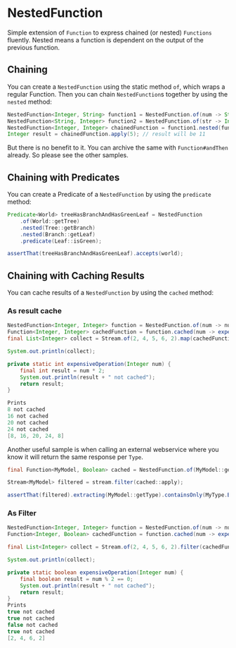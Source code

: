 # NestedFunction

Simple extension of `Function` to express chained (or nested) `Functions` fluently. Nested means a function is dependent on the output of the previous function.

## Chaining
You can create a `NestedFunction` using the static method `of`, which wraps a regular Function.
Then you can chain `NestedFunction`s together by using the `nested` method:

```java
NestedFunction<Integer, String> function1 = NestedFunction.of(num -> String.valueOf(num * 2));
NestedFunction<String, Integer> function2 = NestedFunction.of(str -> Integer.parseInt(str) + 1);
NestedFunction<Integer, Integer> chainedFunction = function1.nested(function2);
Integer result = chainedFunction.apply(5); // result will be 11
```
But there is no benefit to it. You can archive the same with `Function#andThen` already. So please see the other samples.

## Chaining with Predicates
You can create a Predicate of a `NestedFunction` by using the `predicate` method:

```java
Predicate<World> treeHasBranchAndHasGreenLeaf = NestedFunction
    .of(World::getTree)
    .nested(Tree::getBranch)
    .nested(Branch::getLeaf)
    .predicate(Leaf::isGreen);

assertThat(treeHasBranchAndHasGreenLeaf).accepts(world);
```
## Chaining with Caching Results
You can cache results of a `NestedFunction` by using the `cached` method:

### As result cache

```java
NestedFunction<Integer, Integer> function = NestedFunction.of(num -> num * 2);
Function<Integer, Integer> cachedFunction = function.cached(num -> expensiveOperation(num));
final List<Integer> collect = Stream.of(2, 4, 5, 6, 2).map(cachedFunction).collect(Collectors.toList());

System.out.println(collect);

private static int expensiveOperation(Integer num) {
    final int result = num * 2;
    System.out.println(result + " not cached");
    return result;
}

Prints
8 not cached
16 not cached
20 not cached
24 not cached
[8, 16, 20, 24, 8]
```
Another useful sample is when calling an external webservice where you know it will return the same response per `Type`.
```java
final Function<MyModel, Boolean> cached = NestedFunction.of(MyModel::getType).cached(service::callWebservice);

Stream<MyModel> filtered = stream.filter(cached::apply);

assertThat(filtered).extracting(MyModel::getType).containsOnly(MyType.B);
```
### As Filter
```java
NestedFunction<Integer, Integer> function = NestedFunction.of(num -> num * 3);
Function<Integer, Boolean> cachedFunction = function.cached(num -> expensiveOperation(num));

final List<Integer> collect = Stream.of(2, 4, 5, 6, 2).filter(cachedFunction::apply).collect(Collectors.toList());

System.out.println(collect);

private static boolean expensiveOperation(Integer num) {
    final boolean result = num % 2 == 0;
    System.out.println(result + " not cached");
    return result;
}
Prints
true not cached
true not cached
false not cached
true not cached
[2, 4, 6, 2]
```
